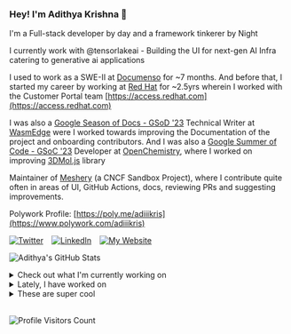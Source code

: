 ### Hey! I'm Adithya Krishna 👋
I'm a Full-stack developer by day and a framework tinkerer by Night

I currently work with @tensorlakeai - Building the UI for next-gen AI Infra catering to generative ai applications
  
I used to work as a SWE-II at [Documenso](https://documenso.com) for ~7 months. And before that, I started my career by working at [Red Hat](https://redhat.com) for ~2.5yrs wherein I worked with the Customer Portal team [https://access.redhat.com](https://access.redhat.com)

I was also a [Google Season of Docs - GSoD '23](https://developers.google.com/season-of-docs) Technical Writer at [WasmEdge](https://github.com/WasmEdge) were I worked towards improving the Documentation of the project and onboarding contributors. And I was also a [Google Summer of Code - GSoC '23](https://summerofcode.withgoogle.com/) Developer at [OpenChemistry](https://openchemistry.org), where I worked on improving [3DMol.js](https://github.com/3dmol/3Dmol.js) library

Maintainer of [Meshery](https://github.com/meshery) (a CNCF Sandbox Project), where I contribute quite often in areas of UI, GitHub Actions, docs, reviewing PRs and suggesting improvements.

Polywork Profile: [https://poly.me/adiiikris](https://www.polywork.com/adiiikris)

[![Twitter](https://img.shields.io/badge/-@adii_kris-%231DA1F2?style=for-the-badge&logo=twitter&logoColor=ffffff)](https:/twitter.adikris.in) &ensp;
[![LinkedIn](https://img.shields.io/badge/-Adithya%20Krishna-%230A67C3?style=for-the-badge&logo=linkedin&logoColor=ffffff)](https://linkedin.adikris.in/) &ensp;
[![My Website](https://img.shields.io/badge/-My%20Website-%230A67C3?style=for-the-badge)](https://adikris.in/)



![Adithya's GitHub Stats](https://github-readme-stats.vercel.app/api?username=adithyaakrishna&show_icons=true&hide_border=true&title_color=fff&icon_color=79ff97&text_color=9f9f9f&bg_color=151515)


<details>
  <summary>Check out what I'm currently working on</summary>
  
  - [tensorlakeai/tensorlake](https://github.com/tensorlakeai/tensorlake) - Tensorlake SDK (4 days ago)
  - [nyayanidhi/nyayanidhi-rag-ui](https://github.com/nyayanidhi/nyayanidhi-rag-ui) -  (1 week ago)
  - [tensorlakeai/indexify](https://github.com/tensorlakeai/indexify) - A realtime serving engine for Data-Intensive Generative AI Applications (1 week ago)
  - [adithyaakrishna/blog](https://github.com/adithyaakrishna/blog) - My Blogs (3 weeks ago)
  - [adithyaakrishna/react-slot](https://github.com/adithyaakrishna/react-slot) - A React component library inspired by vintage split-flap display boards, like those classic railway station information boards (3 weeks ago)
</details>

<details>
  <summary>Lately, I have worked on</summary>
  
</details>

<details>
  <summary>These are super cool</summary>
  
  - [kuzudb/kuzu](https://github.com/kuzudb/kuzu) - Embedded property graph database built for speed. Vector search and full-text search built in. Implements Cypher. (4 days ago)
  - [langfuse/langfuse](https://github.com/langfuse/langfuse) - 🪢 Open source LLM engineering platform: LLM Observability, metrics, evals, prompt management, playground, datasets. Integrates with OpenTelemetry, Langchain, OpenAI SDK, LiteLLM, and more. 🍊YC W23  (1 week ago)
  - [opentensor/developer-docs](https://github.com/opentensor/developer-docs) - Developer documentation for Bittensor. (2 weeks ago)
  - [Portkey-AI/gateway](https://github.com/Portkey-AI/gateway) - A blazing fast AI Gateway with integrated guardrails. Route to 200&#43; LLMs, 50&#43; AI Guardrails with 1 fast &amp; friendly API. (2 weeks ago)
  - [mem0ai/mem0](https://github.com/mem0ai/mem0) - Memory for AI Agents; SOTA in AI Agent Memory; Announcing OpenMemory MCP - local and secure memory management. (3 weeks ago)
</details>

<br> 

![Profile Visitors Count](https://profile-counter.glitch.me/adithyaakrishna/count.svg)
